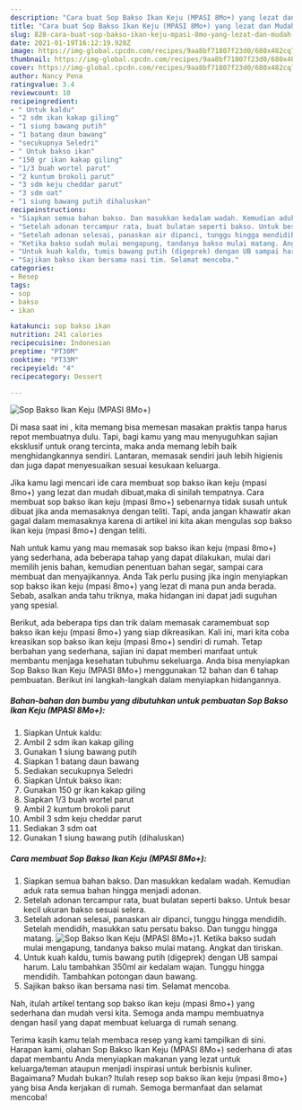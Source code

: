 ```yaml
---
description: "Cara buat Sop Bakso Ikan Keju (MPASI 8Mo+) yang lezat dan Mudah Dibuat"
title: "Cara buat Sop Bakso Ikan Keju (MPASI 8Mo+) yang lezat dan Mudah Dibuat"
slug: 828-cara-buat-sop-bakso-ikan-keju-mpasi-8mo-yang-lezat-dan-mudah-dibuat
date: 2021-01-19T16:12:19.928Z
image: https://img-global.cpcdn.com/recipes/9aa8bf71807f23d0/680x482cq70/sop-bakso-ikan-keju-mpasi-8mo-foto-resep-utama.jpg
thumbnail: https://img-global.cpcdn.com/recipes/9aa8bf71807f23d0/680x482cq70/sop-bakso-ikan-keju-mpasi-8mo-foto-resep-utama.jpg
cover: https://img-global.cpcdn.com/recipes/9aa8bf71807f23d0/680x482cq70/sop-bakso-ikan-keju-mpasi-8mo-foto-resep-utama.jpg
author: Nancy Pena
ratingvalue: 3.4
reviewcount: 10
recipeingredient:
- " Untuk kaldu"
- "2 sdm ikan kakap giling"
- "1 siung bawang putih"
- "1 batang daun bawang"
- "secukupnya Seledri"
- " Untuk bakso ikan"
- "150 gr ikan kakap giling"
- "1/3 buah wortel parut"
- "2 kuntum brokoli parut"
- "3 sdm keju cheddar parut"
- "3 sdm oat"
- "1 siung bawang putih dihaluskan"
recipeinstructions:
- "Siapkan semua bahan bakso. Dan masukkan kedalam wadah. Kemudian aduk rata semua bahan hingga menjadi adonan."
- "Setelah adonan tercampur rata, buat bulatan seperti bakso. Untuk besar kecil ukuran bakso sesuai selera."
- "Setelah adonan selesai, panaskan air dipanci, tunggu hingga mendidih. Setelah mendidih, masukkan satu persatu bakso. Dan tunggu hingga matang."
- "Ketika bakso sudah mulai mengapung, tandanya bakso mulai matang. Angkat dan tiriskan."
- "Untuk kuah kaldu, tumis bawang putih (digeprek) dengan UB sampai harum. Lalu tambahkan 350ml air kedalam wajan. Tunggu hingga mendidih. Tambahkan potongan daun bawang."
- "Sajikan bakso ikan bersama nasi tim. Selamat mencoba."
categories:
- Resep
tags:
- sop
- bakso
- ikan

katakunci: sop bakso ikan 
nutrition: 241 calories
recipecuisine: Indonesian
preptime: "PT30M"
cooktime: "PT33M"
recipeyield: "4"
recipecategory: Dessert

---
```



![Sop Bakso Ikan Keju (MPASI 8Mo+)](https://img-global.cpcdn.com/recipes/9aa8bf71807f23d0/680x482cq70/sop-bakso-ikan-keju-mpasi-8mo-foto-resep-utama.jpg)

Di masa  saat ini , kita memang bisa memesan masakan praktis tanpa harus repot membuatnya dulu. Tapi, bagi kamu yang mau menyuguhkan sajian eksklusif untuk orang tercinta, maka anda memang lebih baik menghidangkannya sendiri. Lantaran, memasak sendiri jauh lebih higienis dan juga dapat menyesuaikan sesuai kesukaan keluarga.

Jika kamu lagi mencari ide cara membuat sop bakso ikan keju (mpasi 8mo+) yang lezat dan mudah dibuat,maka di sinilah tempatnya. Cara membuat sop bakso ikan keju (mpasi 8mo+)  sebenarnya tidak susah untuk dibuat jika anda memasaknya dengan teliti. Tapi, anda jangan khawatir akan gagal dalam memasaknya 
karena di artikel ini kita akan mengulas sop bakso ikan keju (mpasi 8mo+) dengan teliti.  



Nah untuk kamu yang mau memasak sop bakso ikan keju (mpasi 8mo+) yang sederhana, ada beberapa tahap yang dapat dilakukan, mulai dari memilih jenis bahan, kemudian penentuan bahan segar, sampai cara membuat dan menyajikannya. Anda Tak perlu pusing jika ingin menyiapkan sop bakso ikan keju (mpasi 8mo+) yang lezat di mana pun anda berada. Sebab, asalkan anda  tahu triknya, maka hidangan ini dapat jadi suguhan yang spesial.

Berikut, ada beberapa tips dan trik dalam memasak caramembuat sop bakso ikan keju (mpasi 8mo+) yang siap dikreasikan. Kali ini, mari kita coba kreasikan sop bakso ikan keju (mpasi 8mo+) sendiri di rumah. Tetap berbahan yang sederhana, sajian ini dapat memberi manfaat untuk membantu menjaga kesehatan tubuhmu sekeluarga. Anda bisa menyiapkan Sop Bakso Ikan Keju (MPASI 8Mo+) menggunakan 12 bahan dan 6 tahap pembuatan. Berikut ini langkah-langkah dalam menyiapkan hidangannya.

<!--inarticleads1-->

##### Bahan-bahan dan bumbu yang dibutuhkan untuk pembuatan Sop Bakso Ikan Keju (MPASI 8Mo+):

1. Siapkan  Untuk kaldu:
1. Ambil 2 sdm ikan kakap giling
1. Gunakan 1 siung bawang putih
1. Siapkan 1 batang daun bawang
1. Sediakan secukupnya Seledri
1. Siapkan  Untuk bakso ikan:
1. Gunakan 150 gr ikan kakap giling
1. Siapkan 1/3 buah wortel parut
1. Ambil 2 kuntum brokoli parut
1. Ambil 3 sdm keju cheddar parut
1. Sediakan 3 sdm oat
1. Gunakan 1 siung bawang putih (dihaluskan)




<!--inarticleads2-->

##### Cara membuat Sop Bakso Ikan Keju (MPASI 8Mo+):

1. Siapkan semua bahan bakso. Dan masukkan kedalam wadah. Kemudian aduk rata semua bahan hingga menjadi adonan.
1. Setelah adonan tercampur rata, buat bulatan seperti bakso. Untuk besar kecil ukuran bakso sesuai selera.
1. Setelah adonan selesai, panaskan air dipanci, tunggu hingga mendidih. Setelah mendidih, masukkan satu persatu bakso. Dan tunggu hingga matang.
<img src="//assets-global.cpcdn.com/assets/icons/button_play-2c75c40dde080a61004c1f40b05d8f140eaff45d7e9e6481dc71c63d2e7c4909.png" alt="Sop Bakso Ikan Keju (MPASI 8Mo+)">1. Ketika bakso sudah mulai mengapung, tandanya bakso mulai matang. Angkat dan tiriskan.
1. Untuk kuah kaldu, tumis bawang putih (digeprek) dengan UB sampai harum. Lalu tambahkan 350ml air kedalam wajan. Tunggu hingga mendidih. Tambahkan potongan daun bawang.
1. Sajikan bakso ikan bersama nasi tim. Selamat mencoba.




Nah, itulah artikel tentang  sop bakso ikan keju (mpasi 8mo+)  yang sederhana dan mudah versi kita. Semoga anda mampu membuatnya dengan hasil yang dapat membuat keluarga di rumah senang. 

Terima kasih kamu telah membaca resep yang kami tampilkan di sini. Harapan kami, olahan  Sop Bakso Ikan Keju (MPASI 8Mo+) sederhana di atas dapat membantu Anda menyiapkan makanan yang lezat untuk keluarga/teman ataupun menjadi inspirasi untuk berbisnis kuliner. Bagaimana? Mudah bukan? Itulah resep sop bakso ikan keju (mpasi 8mo+) yang bisa Anda kerjakan di rumah. Semoga bermanfaat dan selamat mencoba!

